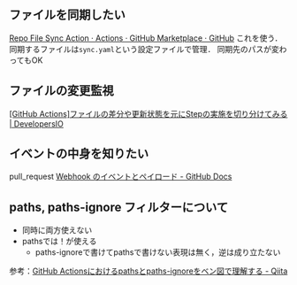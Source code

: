 

## ファイルを同期したい

[Repo File Sync Action · Actions · GitHub Marketplace · GitHub](https://github.com/marketplace/actions/repo-file-sync-action)
これを使う．同期するファイルは`sync.yaml`という設定ファイルで管理．
同期先のパスが変わってもOK

## ファイルの変更監視

[[GitHub Actions]ファイルの差分や更新状態を元にStepの実施を切り分けてみる | DevelopersIO](https://dev.classmethod.jp/articles/switch-step-by-file-conditions/)

## イベントの中身を知りたい

pull_request
[Webhook のイベントとペイロード - GitHub Docs](https://docs.github.com/ja/developers/webhooks-and-events/webhooks/webhook-events-and-payloads#pull_request)


## paths, paths-ignore フィルターについて

- 同時に両方使えない
- pathsでは！が使える
	- paths-ignoreで書けてpathsで書けない表現は無く，逆は成り立たない

参考：[GitHub Actionsにおけるpathsとpaths-ignoreをベン図で理解する - Qiita](https://qiita.com/nacam403/items/3e2a5df5e88ba20aa76a)